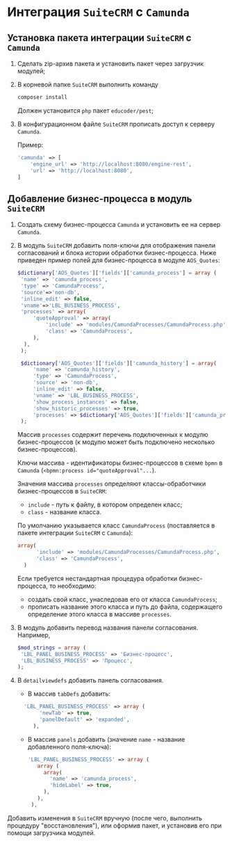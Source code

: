 # Интеграция `SuiteCRM` с `Camunda`

## Установка пакета интеграции `SuiteCRM` с `Camunda`

1. Сделать zip-архив пакета и установить пакет через загрузчик модулей;
2. В корневой папке `SuiteCRM` выполнить команду 

   ```sh
   composer install 
   ```
   Должен установится `php` пакет `educoder/pest`;

3. В конфигурационном файле `SuiteCRM` прописать доступ к серверу `Camunda`. 

   Пример: 

   ```php
   'camunda' => [
       'engine_url' => 'http://localhost:8080/engine-rest',
       'url' => 'http://localhost:8080',
   ]
   ```
   

## Добавление бизнес-процесса в модуль `SuiteCRM`

1. Создать схему бизнес-процесса `Camunda` и установить ее на сервер `Camunda`.
   
2. В модуль `SuiteCRM` добавить поля-ключи для отображения панели согласований и блока истории обработки бизнес-процесса. Ниже приведен пример полей для бизнес-процесса в модуле `AOS_Quotes`:

   ```php
   $dictionary['AOS_Quotes']['fields']['camunda_process'] = array (
    'name' => 'camunda_process',
    'type' => 'CamundaProcess',
    'source'=>'non-db',
    'inline_edit' => false,
    'vname'=>'LBL_BUSINESS_PROCESS',
    'processes' => array(
        'quoteApproval' => array(
            'include' => 'modules/CamundaProcesses/CamundaProcess.php',
            'class' => 'CamundaProcess',
        ),
     ),
    );

    $dictionary['AOS_Quotes']['fields']['camunda_history'] = array(
        'name' => 'camunda_history',
        'type' => 'CamundaProcess',
        'source' => 'non-db',
        'inline_edit' => false,
        'vname' => 'LBL_BUSINESS_PROCESS',
        'show_process_instances' => false,
        'show_historic_processes' => true,
        'processes' => $dictionary['AOS_Quotes']['fields']['camunda_process']['processes'],
    );
    ```

   Массив `processes` содержит перечень подключенных к модулю бизнес-процессов (к модулю может быть подключено несколько бизнес-процессов). 
    
   Ключи массива  - идентификаторы бизнес-процессов в схеме `bpmn` в `Camunda` (`<bpmn:process id="quoteApproval"...`). 

   Значения массива `processes` определяют классы-обработчики бизнес-процессов в `SuiteCRM`:

   * `include` - путь к файлу, в котором определен класс;
   * `class` - название класса.

   По умолчанию указывается класс `CamundaProcess` (поставляется в пакете интеграции `SuiteCRM` с `Camunda`):

   ```php
   array(
         'include' => 'modules/CamundaProcesses/CamundaProcess.php',
         'class' => 'CamundaProcess',
     )
   ```

   Если требуется нестандартная процедура обработки бизнес-процесса, то необходимо:
   - создать свой класс, унаследовав его от класса `CamundaProcess`;
   - прописать название этого класса и путь до файла, содержащего определение этого класса в массиве `processes`.

3. В модуль добавить перевод названия панели согласования. Например,

   ```php
   $mod_strings = array (
    'LBL_PANEL_BUSINESS_PROCESS' => 'Бизнес-процесс',
    'LBL_BUSINESS_PROCESS' => 'Процесс',
   );
   ```

4. В `detailviewdefs` добавить панель согласования. 

   * В массив `tabDefs` добавить:

   ```php
     'LBL_PANEL_BUSINESS_PROCESS' => array (
          'newTab' => true,
          'panelDefault' => 'expanded',
        ), 
   ```

   * В массив `panels` добавить (значение `name` - название добавленного поля-ключа):

     ```php
     'LBL_PANEL_BUSINESS_PROCESS' => array (        
        array (
          array(
            'name' => 'camunda_process',
            'hideLabel' => true,
          ),
        ),
      ),

     ```

Добавить изменения в `SuiteCRM` вручную (после чего, выполнить процедуру "восстановления"), или оформив пакет, и установив его при помощи загрузчика модулей.
